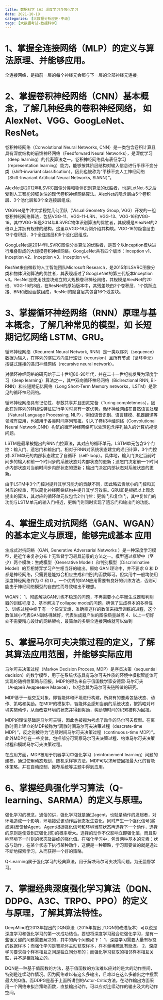 ```yaml
---
title: 数据科学（三）深度学习与强化学习
date: 2021-10-18
categories: [大数据分析应用-中级]
tags: [大数据考试-数据科学]
---
```



# 1、掌握全连接网络（MLP）的定义与算法原理、并能够应用。
全连接网络，是指前一层的每个神经元会都与下一层的全部神经元连接。
# 2、掌握卷积神经网络（CNN）基本概念，了解几种经典的卷积神经网络， 如 AlexNet、VGG、GoogLeNet、ResNet。
卷积神经网络（Convolutional Neural Networks, CNN）是一类包含卷积计算且具有深度结构的前馈神经网络（Feedforward Neural Networks），是深度学习（deep learning）的代表算法之一。卷积神经网络具有表征学习（representation learning）能力，能够按其阶层结构对输入信息进行平移不变分类（shift-invariant classification），因此也被称为“平移不变人工神经网络（Shift-Invariant Artificial Neural Networks, SIANN）”。

AlexNet是2012年ILSVRC图像分类和物体识别算法的优胜者，也是LetNet-5之后受到人工智能领域关注的现代卷积神经网络算法。AlexNet的隐含层由5个卷积层、3个池化层和3个全连接层组成。

VGGNet是牛津大学视觉几何团队（Visual Geometry Group, VGG）开发的一组卷积神经网络算法，包括VGG-11、VGG-11-LRN、VGG-13、VGG-16和VGG-19。其中VGG-16是2014年ILSVRC物体识别算法的优胜者，其规模是AlexNet的2倍以上并拥有规律的结构，这里以VGG-16为例介绍其构筑。VGG-16的隐含层由13个卷积层、3个全连接层和5个池化层组成。

GoogLeNet是2014年ILSVRC图像分类算法的优胜者，是首个以Inception模块进行堆叠形成的大规模卷积神经网络。GoogLeNet共有四个版本：Inception v1、Inception v2、Inception v3、Inception v4。

ResNet来自微软的人工智能团队Microsoft Research，是2015年ILSVRC图像分类和物体识别算法的优胜者，其表现超过了GoogLeNet的第三代版本Inception v3。ResNet是使用残差块建立的大规模卷积神经网络，其规模是AlexNet的20倍、VGG-16的8倍，在ResNet的原始版本中，其残差块由2个卷积层、1个跳跃连接、BN和激励函数组成，ResNet的隐含层共包含16个残差块。
# 3、掌握循环神经网络（RNN）原理与基本概念，了解几种常见的模型，如 长短期记忆网络 LSTM、GRU。
循环神经网络（Recurrent Neural Network, RNN）是一类以序列（sequence）数据为输入，在序列的演进方向进行递归（recursion）且所有节点（循环单元）按链式连接的递归神经网络（recursive neural network）。

对循环神经网络的研究始于二十世纪80-90年代，并在二十一世纪初发展为深度学习（deep learning）算法之一，其中双向循环神经网络（Bidirectional RNN, Bi-RNN）和长短期记忆网络（Long Short-Term Memory networks，LSTM）是常见的循环神经网络。

循环神经网络具有记忆性、参数共享并且图灵完备（Turing completeness），因此在对序列的非线性特征进行学习时具有一定优势。循环神经网络在自然语言处理（Natural Language Processing, NLP），例如语音识别、语言建模、机器翻译等领域有应用，也被用于各类时间序列预报。引入了卷积神经网络（Convolutional Neural Network,CNN）构筑的循环神经网络可以处理包含序列输入的计算机视觉问题。

LSTM是最早被提出的RNN门控算法，其对应的循环单元，LSTM单元包含3个门控：输入门、遗忘门和输出门。相对于RNN对系统状态建立的递归计算，3个门控对LSTM单元的内部状态建立了自循环（self-loop）。具体地，输入门决定当前时间步的输入和前一个时间步的系统状态对内部状态的更新；遗忘门决定前一个时间步内部状态对当前时间步内部状态的更新；输出门决定内部状态对系统状态的更新。

由于LSTM中3个门控对提升其学习能力的贡献不同，因此略去贡献小的门控和其对应的权重，可以简化神经网络结构并提升其学习效率。GRU即是根据以上观念提出的算法，其对应的循环单元仅包含2个门控：更新门和复位门，其中复位门的功能与LSTM单元的输入门相近，更新门则同时实现了遗忘门和输出门的功能。

# 4、掌握生成对抗网络（GAN、WGAN）的基本定义与原理，能够完成基本 应用
生成式对抗网络（GAN, Generative Adversarial Networks ）是一种深度学习模型，是近年来复杂分布上无监督学习最具前景的方法之一。模型通过框架中（至少）两个模块：生成模型（Generative Model）和判别模型（Discriminative Model）的互相博弈学习产生相当好的输出。原始 GAN 理论中，并不要求 G 和 D 都是神经网络，只需要是能拟合相应生成和判别的函数即可。但实用中一般均使用深度神经网络作为 G 和 D 。一个优秀的GAN应用需要有良好的训练方法，否则可能由于神经网络模型的自由性而导致输出不理想。


WGAN：
1、彻底解决GAN训练不稳定的问题，不再需要小心平衡生成器和判别器的训练程度
2、基本解决了collapse mode的问题，确保了生成样本的多样性
3、训练过程中终于有一个像交叉熵、准确率这样的数值来指示训练的进程，这个数值越小代表GAN训练得越好，代表生成器产生的图像质量越高
4、以上一切好处不需要精心设计的网络架构，最简单的多层全连接网络就可以做到

# 5、掌握马尔可夫决策过程的定义，了解其算法应用范围，并能够实际应用

马尔可夫决策过程（Markov Decision Process, MDP）是序贯决策（sequential decision）的数学模型，用于在系统状态具有马尔可夫性质的环境中模拟智能体可实现的随机性策略与回报。MDP的得名来自于俄国数学家安德雷·马尔可夫（Андрей Андреевич Марков），以纪念其为马尔可夫链所做的研究。

MDP基于一组交互对象，即智能体和环境进行构建，所具有的要素包括状态、动作、策略和奖励。在MDP的模拟中，智能体会感知当前的系统状态，按策略对环境实施动作，从而改变环境的状态并得到奖励，奖励随时间的积累被称为回报。

MDP的理论基础是马尔可夫链，因此也被视为考虑了动作的马尔可夫模型。在离散时间上建立的MDP被称为“离散时间马尔可夫决策过程（descrete-time MDP）”，反之则被称为“连续时间马尔可夫决策过程（continuous-time MDP）”。此外MDP存在一些变体，包括部分可观察马尔可夫决策过程、约束马尔可夫决策过程和模糊马尔可夫决策过程。

在应用方面，MDP被用于机器学习中强化学习（reinforcement learning）问题的建模。通过使用动态规划、随机采样等方法，MDP可以求解使回报最大化的智能体策略，并在自动控制、推荐系统等主题中得到应用。

# 6、掌握经典强化学习算法（Q-learning、SARMA）的定义与原理。
强化学习的概念，通俗的讲，强化学习就是通过agent，也就是动作的发起者，对环境造成一个影响，环境接受该动作后状态发生变化，同时产生一个强化信号(奖或惩)反馈给Agent，Agent根据强化信号和环境当前状态再选择下一个动作，选择的原则是使受到正强化(奖)的概率增大。选择的动作不仅影响立即强化值，而且影响环境下一时刻的状态及最终的强化值。在强化学习中，包含两种基本的元素：状态与动作，在某个状态下执行某种动作，这便是一种策略，学习器要做的就是通过不断地探索学习，从而获得一个好的策略。

Q-Learning属于强化学习的经典算法，用于解决马尔可夫决策问题。为无监督学习。
# 7、掌握经典深度强化学习算法（DQN、DDPG、A3C、TRPO、PPO）的定义 与原理，了解其算法特性。


DeepMind在2013年提出的DQN算法（2015年提出了DQN的改进版本）可以说是深度学习和强化学习的第一次成功结合。要想将深度学习融合进强化学习，是有一些很关键的问题需要解决的，其中的两个问题如下：
1、深度学习需要大量有标签的数据样本；而强化学习是智能体主动获取样本，样本量稀疏且有延迟。
2、深度学习要求每个样本相互之间是独立同分布的；而强化学习获取的相邻样本相互关联，并不是相互独立的。


DQN是一种基于值函数的方法，基于值函数的方法难以应对的是大的动作空间，特别是连续动作情况。因为网络难以有这么多输出，且难以在这么多输出之中搜索最大的Q值。而DDPG是基于上面所讲到的Actor-Critic方法，在动作输出方面采用一个网络来拟合策略函数，直接输出动作，可以应对连续动作的输出及大的动作空间。


